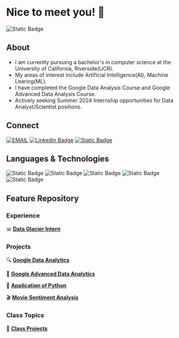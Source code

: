 # Nice to meet you! 👋

![Static Badge](https://img.shields.io/badge/Undergrad-UCR-blue?style=for-the-badge)


## About
- I am currently pursuing a bachelor's in computer science at the University of California, Riverside(UCR).
- My areas of interest include Artificial Intelligence(AI), Machine Learing(ML).
- I have completed the Google Data Analysis Course and Google Advanced Data Analysis Course.
- Actively seeking Summer 2024 Internship opportunities for Data Analyst/Scientist positions.


## Connect

[![EMAIL](https://img.shields.io/badge/EMAIL-yellow?style=for-the-badge&logo=gmail&labelColor=lightgrey)](mailto:xwu136@gmail.com)
[![LinkedIn Badge](https://img.shields.io/badge/Linkedln-%230077B5?style=for-the-badge&logo=linkedin&logoColor=%230A66C2&labelColor=lightgrey)](https://www.linkedin.com/in/xiyuan-wu)
[![Static Badge](https://img.shields.io/badge/Kraggle-d?style=for-the-badge&logo=kaggle&labelColor=lightgrey&color=purple)](https://www.kaggle.com/xiyuanwu)


## Languages & Technologies

![Static Badge](https://img.shields.io/badge/Python-%233776AB?style=for-the-badge&logo=python&labelColor=lightgrey)
![Static Badge](https://img.shields.io/badge/c%2B%2B-purple?style=for-the-badge&logo=c%2B%2B&logoColor=%2300599C&labelColor=lightgrey)
![Static Badge](https://img.shields.io/badge/SQL-green?style=for-the-badge&logo=sqlite&logoColor=%23003B57&labelColor=lightgrey)
![Static Badge](https://img.shields.io/badge/R-darkblue?style=for-the-badge&logo=R&logoColor=%23276DC3&labelColor=lightgrey)
![Static Badge](https://img.shields.io/badge/Scikit-orange?style=for-the-badge&logo=scikitlearn&labelColor=lightgrey)

## Feature Repository

### Experience

📊 [**Data Glacier Intern**](https://github.com/XiyuanWu/Data_Science_Intern)

### Projects

🔍 [**Google Data Analytics**](https://github.com/XiyuanWu/Google_Data_Analytics)

🤖 [**Google Advanced Data Analytics**](https://github.com/XiyuanWu/Google_Advanced_Data_Analytics)

📡 [**Application of Python**](https://github.com/XiyuanWu/Application_of_Python)

🎬 [**Movie Sentiment Analysis**](https://github.com/XiyuanWu/Movie_Sentiment_Analysis)

<!-- 🛡️ [**Insurance Analysis**](https://github.com/XiyuanWu/Insurance_Analysis)

🔢 [**Calculator**](https://github.com/XiyuanWu/Simple_projects) -->

### Class Topics

📖 [**Class Projects**](https://github.com/XiyuanWu/Class_Topic-Projects)


